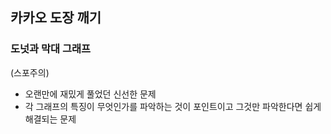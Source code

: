 ## 카카오 도장 깨기

### 도넛과 막대 그래프
(스포주의)

- 오랜만에 재밌게 풀었던 신선한 문제
- 각 그래프의 특징이 무엇인가를 파악하는 것이 포인트이고 그것만 파악한다면 쉽게 해결되는 문제